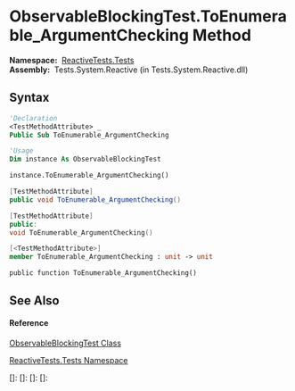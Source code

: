 # ObservableBlockingTest.ToEnumerable\_ArgumentChecking Method

**Namespace:**  [ReactiveTests.Tests](ReactiveTests.Tests\ReactiveTests.Tests.md)  
**Assembly:**  Tests.System.Reactive (in Tests.System.Reactive.dll)

## Syntax

```vb
'Declaration
<TestMethodAttribute> _
Public Sub ToEnumerable_ArgumentChecking
```

```vb
'Usage
Dim instance As ObservableBlockingTest

instance.ToEnumerable_ArgumentChecking()
```

```csharp
[TestMethodAttribute]
public void ToEnumerable_ArgumentChecking()
```

```c++
[TestMethodAttribute]
public:
void ToEnumerable_ArgumentChecking()
```

```fsharp
[<TestMethodAttribute>]
member ToEnumerable_ArgumentChecking : unit -> unit 
```

```jscript
public function ToEnumerable_ArgumentChecking()
```

## See Also

#### Reference

[ObservableBlockingTest Class](ObservableBlockingTest\ObservableBlockingTest.md)

[ReactiveTests.Tests Namespace](ReactiveTests.Tests\ReactiveTests.Tests.md)

[]: 
[]: 
[]: 
[]: 